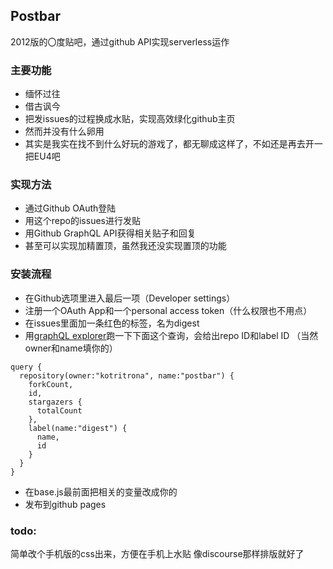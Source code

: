 ## Postbar

2012版的〇度贴吧，通过github API实现serverless运作

### 主要功能

- 缅怀过往
- 借古讽今
- 把发issues的过程换成水贴，实现高效绿化github主页
- 然而并没有什么卵用
- 其实是我实在找不到什么好玩的游戏了，都无聊成这样了，不如还是再去开一把EU4吧

### 实现方法

- 通过Github OAuth登陆
- 用这个repo的issues进行发贴
- 用Github GraphQL API获得相关贴子和回复
- 甚至可以实现加精置顶，虽然我还没实现置顶的功能

### 安装流程

- 在Github选项里进入最后一项（Developer settings）
- 注册一个OAuth App和一个personal access token（什么权限也不用点）
- 在issues里面加一条红色的标签，名为digest
- 用[graphQL explorer](https://developer.github.com/v4/explorer/)跑一下下面这个查询，会给出repo ID和label ID （当然owner和name填你的）

```text
query {
  repository(owner:"kotritrona", name:"postbar") {
    forkCount,
    id,
    stargazers {
      totalCount
    },
    label(name:"digest") {
      name,
      id
    }
  }
}
```

- 在base.js最前面把相关的变量改成你的
- 发布到github pages

### todo:

简单改个手机版的css出来，方便在手机上水贴
像discourse那样排版就好了